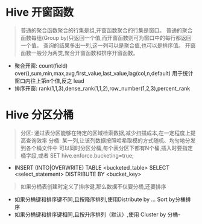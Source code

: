 # Hive 开窗函数
> 普通的聚合函数聚合的行集是组,开窗函数聚合的行集是窗口。
> 普通的聚合函数每组(Group by)只返回一个值,而开窗函数则可为窗口中的每行都返回一个值。
> 查询的结果多出一列,这一列可以是聚合值,也可以是排序值。
> 开窗函数一般分为两类,聚合开窗函数和排序开窗函数。
- 聚合开窗: count(field) over(),sum,min,max,avg,first_value,last_value,lag(col,n,default) 用于统计窗口内往上第n个值,反之 lead
- 排序开窗: rank(1,1,3),dense_rank(1,1,2),row_number(1,2,3),percent_rank

# Hive 分区分桶
> 分区: 通过表分区能够在特定的区域检索数据,减少扫描成本,在一定程度上提高查询效率
> 分桶: 某一列,让该列数据按照哈希取模的方式随机、均匀地分发到各个桶文件中
> 可以同时分区分桶,每个表分区下都有N个桶,插入时要指定桶字段,或者 SET hive.enforce.bucketing=true;
- INSERT (INTO|OVERWRITE) TABLE <bucketed_table> SELECT <select_statement> DISTRIBUTE BY <bucket_key>
> 如果分桶表创建时定义了排序键,那么数据不仅要分桶,还要排序
- 如果分桶键和排序键不同,且按降序排列,使用Distribute by … Sort by分桶排序
- 如果分桶键和排序键相同,且按升序排列（默认）,使用 Cluster by 分桶- 